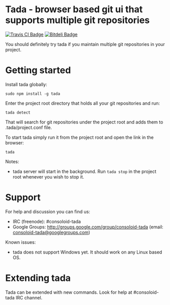 # Tada - browser based git ui that supports multiple git repositories
[![Travis CI Badge](https://travis-ci.org/agmen-hu/tada.png)](https://travis-ci.org/agmen-hu/tada "Travis CI") [![Bitdeli Badge](https://d2weczhvl823v0.cloudfront.net/agmen-hu/tada/trend.png)](https://bitdeli.com/free "Bitdeli Badge")

You should definitely try tada if you maintain multiple git repositories in your project.

# Getting started

Install tada globally:
```Shell
sudo npm install -g tada
```

Enter the project root directory that holds all your git repositories and run:
```Shell
tada detect
```

That will search for git repositories under the project root and adds them to .tada/project.conf file.

To start tada simply run it from the project root and open the link in the browser:
```Shell
tada
```

Notes:
 * tada server will start in the background. Run `tada stop` in the project root whenever you wish to stop it.

# Support

For help and discussion you can find us:
 * IRC (freenode): #consoloid-tada
 * Google Groups: http://groups.google.com/group/consoloid-tada (email: consoloid-tada@googlegroups.com)

Known issues:
 * tada does not support Windows yet. It should work on any Linux based OS.

# Extending tada

Tada can be extended with new commands. Look for help at #consoloid-tada IRC channel.
